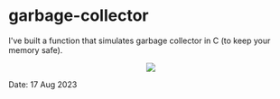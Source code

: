# garbage-collector
I've built a function that simulates garbage collector in C (to keep your memory safe).

</p>
<p align="center">  
<img src ="https://cdn.dribbble.com/users/2495095/screenshots/6022014/media/bde6ebc855e312547d5f791f427de779.gif">
</p>

Date: 17 Aug 2023
